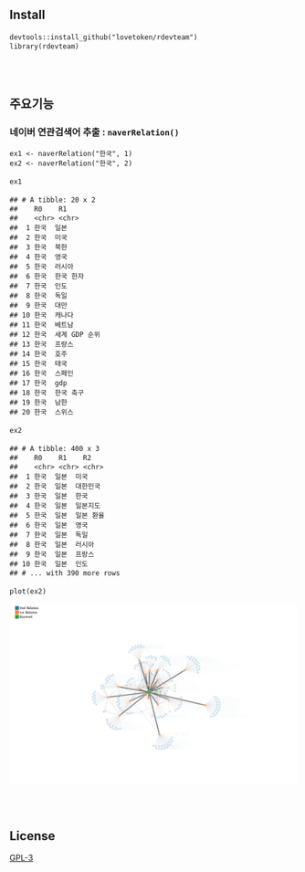 Install
-------

    devtools::install_github("lovetoken/rdevteam")
    library(rdevteam)

<br><br>

주요기능
--------

### 네이버 연관검색어 추출 : `naverRelation()`

    ex1 <- naverRelation("한국", 1)
    ex2 <- naverRelation("한국", 2)

    ex1

    ## # A tibble: 20 x 2
    ##    R0    R1           
    ##    <chr> <chr>        
    ##  1 한국  일본         
    ##  2 한국  미국         
    ##  3 한국  북한         
    ##  4 한국  영국         
    ##  5 한국  러시아       
    ##  6 한국  한국 한자    
    ##  7 한국  인도         
    ##  8 한국  독일         
    ##  9 한국  대만         
    ## 10 한국  캐나다       
    ## 11 한국  베트남       
    ## 12 한국  세계 GDP 순위
    ## 13 한국  프랑스       
    ## 14 한국  호주         
    ## 15 한국  태국         
    ## 16 한국  스페인       
    ## 17 한국  gdp          
    ## 18 한국  한국 축구    
    ## 19 한국  남한         
    ## 20 한국  스위스

    ex2

    ## # A tibble: 400 x 3
    ##    R0    R1    R2       
    ##    <chr> <chr> <chr>    
    ##  1 한국  일본  미국     
    ##  2 한국  일본  대한민국 
    ##  3 한국  일본  한국     
    ##  4 한국  일본  일본지도 
    ##  5 한국  일본  일본 환율
    ##  6 한국  일본  영국     
    ##  7 한국  일본  독일     
    ##  8 한국  일본  러시아   
    ##  9 한국  일본  프랑스   
    ## 10 한국  일본  인도     
    ## # ... with 390 more rows

    plot(ex2)

![](image/plot_ex2.png)

<br><br>

License
-------

[GPL-3](https://www.gnu.org/licenses/gpl-3.0.en.html)
